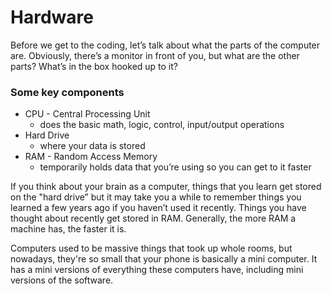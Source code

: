 # Hardware

Before we get to the coding, let’s talk about what the parts of the computer are.  Obviously, there’s a monitor in front of you, but what are the other parts?  What’s in the box hooked up to it?

### Some key components

- CPU - Central Processing Unit
    - does the basic math, logic, control, input/output operations
- Hard Drive
    - where your data is stored
- RAM - Random Access Memory
    - temporarily holds data that you’re using so you can get to it faster

If you think about your brain as a computer, things that you learn get stored on the "hard drive” but it may take you a while to remember things you learned a few years ago if you haven’t used it recently.  Things you have thought about recently get stored in RAM.  Generally, the more RAM a machine has, the faster it is.

Computers used to be massive things that took up whole rooms, but nowadays, they're so small that your phone is basically a mini computer.  It has a mini versions of everything these computers have, including mini versions of the software.